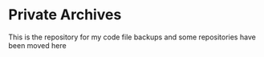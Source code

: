 <div text-align="center">
  <h1>Private Archives</h1>
  <p>This is the repository for my code file backups and some repositories have been moved here</p>
</div>
